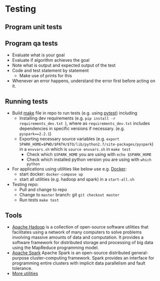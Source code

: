 # Testing
## Program unit tests

## Program qa tests
* Evaluate what is your goal
* Evaluate if algorithm achieves the goal
* Note what is output and expected output of the test
* Code and test statement by statement
    * Make use of prints for this
* Whenever an error happens, understand the error first before acting on it.


## Running tests
* Build [make](https://www.gnu.org/software/make/manual/make.html) file in repo to run tests (e.g. using [pytest](https://docs.pytest.org/en/stable/#)) including
   * Installing dev requirements (e.g. `pip install -r requirements_dev.txt `), where as `requirements_dev.txt` includes dependencies in specific versions if necessary. (e.g. `pyspark==2.2.1`)
   * Exporting necessary source variables (e.g. `export SPARK_HOME=$PWD/$PATH/$TO/lib/python2.7/site-packages/pyspark`) in a `envvars.sh` which is `source envvars.sh` in `make test`
      * Check which `$SPARK_HOME` you are using with `echo $SPARK_HOME`
      * Check which installed python version you are using with `which python`
* For applications using utilities like below use e.g. [Docker](https://www.docker.com/): 
   * start docker: `docker-compose up`
   * start all utilities (e.g. hadoop and spark) in a `start-all.sh`
* Testing repo: 
   * Pull and change to repo
   * Change to `master` branch: git `git checkout master`
   * Run tests `make test`

## Tools
* [Apache Hadoop](https://hadoop.apache.org/) is a collection of open-source software utilities that facilitates using a network of many computers to solve problems involving massive amounts of data and computation. It provides a software framework for distributed storage and processing of big data using the MapReduce programming model.
* [Apache Spark](https://spark.apache.org/) Apache Spark is an open-source distributed general-purpose cluster-computing framework. Spark provides an interface for programming entire clusters with implicit data parallelism and fault tolerance.
* [More utilities](https://github.com/andreamalhera/how_i_work/tree/master/data_tools)
